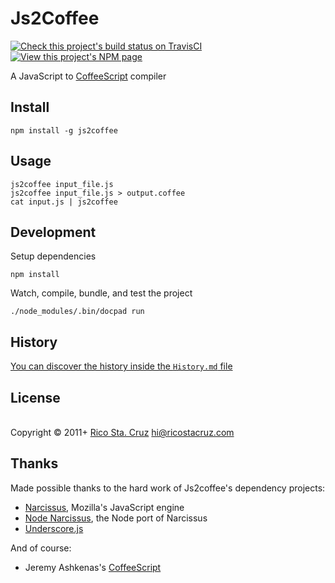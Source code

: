 # Js2Coffee

[![Check this project's build status on TravisCI](https://secure.travis-ci.org/rstacruz/js2coffee.png?branch=master)](http://travis-ci.org/rstacruz/js2coffee)
[![View this project's NPM page](https://badge.fury.io/js/js2coffee.png)](https://npmjs.org/package/js2coffee)

A JavaScript to [CoffeeScript](http://coffeescript.org/) compiler


## Install

	npm install -g js2coffee


## Usage

	js2coffee input_file.js
	js2coffee input_file.js > output.coffee
	cat input.js | js2coffee


## Development

Setup dependencies

	npm install

Watch, compile, bundle, and test the project

	./node_modules/.bin/docpad run


## History
[You can discover the history inside the `History.md` file](https://github.com/bevry/jquery-slidescrollpanel/blob/master/History.md#files)


## License
<br/>Copyright © 2011+ [Rico Sta. Cruz](http://ricostacruz.com) <hi@ricostacruz.com>


## Thanks

Made possible thanks to the hard work of Js2coffee's dependency projects:

- [Narcissus](https://github.com/mozilla/narcissus), Mozilla's JavaScript engine
- [Node Narcissus](https://github.com/kuno/node-narcissus), the Node port of Narcissus
- [Underscore.js](http://documentcloud.github.com/underscore)

And of course:

- Jeremy Ashkenas's [CoffeeScript](http://jashkenas.github.com/coffee-script/)
